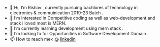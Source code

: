 - 👋 Hi, I’m Rishav , currently pursuing bachlores of technology in electronics & commuinication 2019-23 Batch .
- 👀 I’m interested in Competitive coding as well as web-development and stack i loved most is MERN.
- 🌱 I’m currently learning development using mern stack .
- 💞️ I’m looking to for Opportunities in Software Development Domain .
- 📫 How to reach me<  @ [linkedin
](https://www.linkedin.com/in/rishav-kumar-dev/)
<!---
HappY-FaceS/HappY-FaceS is a ✨ special ✨ repository because its `README.md` (this file) appears on your GitHub profile.
You can click the Preview link to take a look at your changes.
--->
